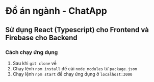 # Đồ án ngành - ChatApp 
## Sử dụng React (Typescript) cho Frontend và Firebase cho Backend

### Cách chạy ứng dụng
1. Sau khi `git clone` về
2. Chạy lệnh `npm install` đề cài `node_modules` từ `package.json`
2. Chạy lệnh `npm start` để chạy ứng dụng ở `localhost:3000`